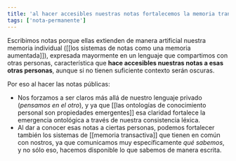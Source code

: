 ```yaml
---
title: 'al hacer accesibles nuestras notas fortalecemos la memoria transactiva'
tags: ['nota-permanente']
---
```


Escribimos notas porque ellas extienden de manera artificial nuestra memoria individual ([[los sistemas de notas como una memoria aumentada]]), expresada mayormente en un lenguaje que compartimos con otras personas, característica que **hace accesibles nuestras notas a esas otras personas**, aunque si no tienen suficiente contexto serán oscuras.

Por eso al hacer las notas públicas:

- Nos forzamos a ser claros más allá de nuestro lenguaje privado (*pensamos en el otro*), y ya que [[las ontologías de conocimiento personal son propiedades emergentes]] esa claridad fortalece la emergencia ontológica a través de nuestra consistencia léxica.
- Al dar a conocer esas notas a ciertas personas, podemos fortalecer también los sistemas de [[memoria transactiva]] que tienen en común con nostros, ya que comunicamos muy específicamente *qué sabemos*, y no sólo eso, hacemos disponible lo que sabemos de manera escrita.